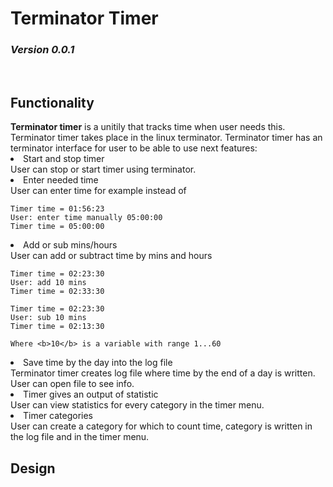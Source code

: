 <h1>Terminator Timer</h1>

<h3><i>Version 0.0.1</i></h3>
<br>
<h2>Functionality</h2>
<b>Terminator timer</b> is a unitily that tracks time when user needs this. Terminator timer takes place in the linux terminator. Terminator timer has an terminator interface for user to be able to use next features:

<li>Start and stop timer</li>
User can stop or start timer using terminator.
<li>Enter needed time</li>
    User can enter time for example instead of

    Timer time = 01:56:23
    User: enter time manually 05:00:00
    Timer time = 05:00:00

<li>Add or sub mins/hours</li>
User can add or subtract time by mins and hours

    Timer time = 02:23:30
    User: add 10 mins
    Timer time = 02:33:30

    Timer time = 02:23:30
    User: sub 10 mins
    Timer time = 02:13:30

    Where <b>10</b> is a variable with range 1...60

<li>Save time by the day into the log file</li>
Terminator timer creates log file where time by the end of a day is written. User can open file to see info.

<li>Timer gives an output of statistic</li>
User can view statistics for every category in the timer menu.

<li>Timer categories</li>
User can create a category for which to count time, category is written in the log file and in the timer menu.

<br>
<h2>Design</h2>

